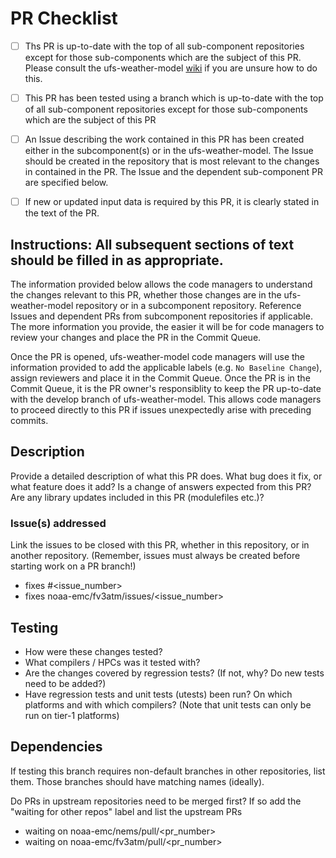 # PR Checklist

- [ ] Ths PR is up-to-date with the top of all sub-component repositories except for those sub-components which are the subject of this PR. Please consult the ufs-weather-model [wiki](https://github.com/ufs-community/ufs-weather-model/wiki/Making-code-changes-in-the-UFS-weather-model-and-its-subcomponents) if you are unsure how to do this.

- [ ] This PR has been tested using a branch which is up-to-date with the top of all sub-component repositories except for those sub-components which are the subject of this PR

- [ ] An Issue describing the work contained in this PR has been created either in the subcomponent(s) or in the ufs-weather-model. The Issue should be created in the repository that is most relevant to the changes in contained in the PR. The Issue and the dependent sub-component PR are specified below.

- [ ] If new or updated input data is required by this PR, it is clearly stated in the text of the PR.

## Instructions: All subsequent sections of text should be filled in as appropriate.

The information provided below allows the code managers to understand the changes relevant to this PR, whether those changes are in the ufs-weather-model repository or in a subcomponent repository. Reference Issues and dependent PRs from subcomponent repositories if applicable. The more information you provide, the easier it will be for code managers to review your changes and place the PR in the Commit Queue. 

Once the PR is opened, ufs-weather-model code managers will use the information provided to add the applicable labels (e.g. ``No Baseline Change``), assign reviewers and place it in the Commit Queue. Once the PR is in the Commit Queue, it is the PR owner's responsiblity to keep the PR up-to-date with the develop branch of ufs-weather-model. This allows code managers to proceed directly to this PR if issues unexpectedly arise with preceding commits.

## Description

Provide a detailed description of what this PR does.  What bug does it fix, or what feature does it add? Is a change of answers expected from this PR? Are any library updates included in this PR (modulefiles etc.)?

### Issue(s) addressed

Link the issues to be closed with this PR, whether in this repository, or in another repository.
(Remember, issues must always be created before starting work on a PR branch!) 
- fixes #<issue_number>
- fixes noaa-emc/fv3atm/issues/<issue_number>

## Testing

- How were these changes tested?
- What compilers / HPCs was it tested with?
- Are the changes covered by regression tests? (If not, why? Do new tests need to be added?)
- Have regression tests and unit tests (utests) been run? On which platforms and with which compilers? (Note that unit tests can only be run on tier-1 platforms)

## Dependencies

If testing this branch requires non-default branches in other repositories, list them. Those branches should have matching names (ideally).

Do PRs in upstream repositories need to be merged first?
If so add the "waiting for other repos" label and list the upstream PRs
- waiting on noaa-emc/nems/pull/<pr_number>
- waiting on noaa-emc/fv3atm/pull/<pr_number>
